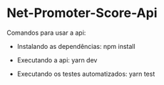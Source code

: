 # Net-Promoter-Score-Api

Comandos para usar a api:

- Instalando as dependências: npm install

- Executando a api: yarn dev

- Executando os testes automatizados: yarn test
